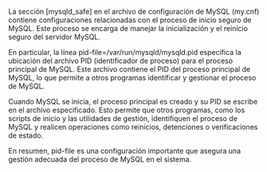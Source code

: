 La sección [mysqld_safe] en el archivo de configuración de MySQL (my.cnf) contiene configuraciones relacionadas con el proceso de inicio seguro de MySQL. Este proceso se encarga de manejar la inicialización y el reinicio seguro del servidor MySQL.

En particular, la línea pid-file=/var/run/mysqld/mysqld.pid especifica la ubicación del archivo PID (identificador de proceso) para el proceso principal de MySQL. Este archivo contiene el PID del proceso principal de MySQL, lo que permite a otros programas identificar y gestionar el proceso de MySQL.

Cuando MySQL se inicia, el proceso principal es creado y su PID se escribe en el archivo especificado. Esto permite que otros programas, como los scripts de inicio y las utilidades de gestión, identifiquen el proceso de MySQL y realicen operaciones como reinicios, detenciones o verificaciones de estado.

En resumen, pid-file es una configuración importante que asegura una gestión adecuada del proceso de MySQL en el sistema.